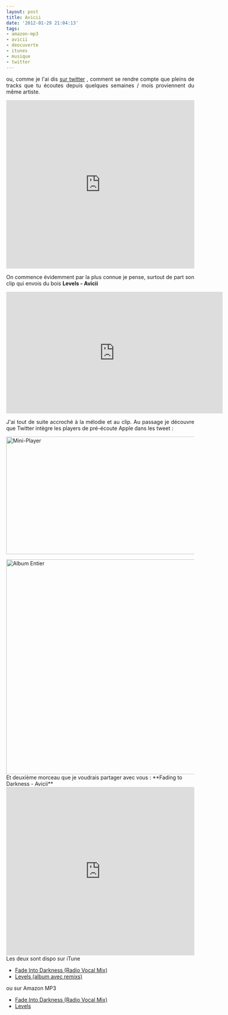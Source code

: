 ```yaml
---
layout: post
title: Avicii
date: '2012-01-29 21:04:13'
tags:
- amazon-mp3
- avicii
- deocuverte
- itunes
- musique
- twitter
---
```


<p style="text-align: justify;">ou, comme je l'ai dis <a href="https://twitter.com/clawfire/statuses/163639523337699328" target="_blank">sur twitter</a> , comment se rendre compte que pleins de tracks que tu écoutes depuis quelques semaines / mois proviennent du même artiste.</p>

<iframe width="100%" height="450" scrolling="no" frameborder="no" src="https://w.soundcloud.com/player/?url=https%3A//api.soundcloud.com/tracks/30159207&amp;auto_play=false&amp;hide_related=false&amp;show_comments=true&amp;show_user=true&amp;show_reposts=false&amp;visual=true"></iframe>

<p style="text-align: justify;">On commence évidemment par la plus connue je pense, surtout de part son clip qui envois du bois <strong>Levels - Avicii</strong></p>
<p style="text-align: justify;"><iframe src="https://www.youtube-nocookie.com/embed/_ovdm2yX4MA?rel=0" frameborder="0" width="580" height="325"></iframe></p>
<p style="text-align: justify;">J'ai tout de suite accroché à la mélodie et au clip. Au passage je découvre que Twitter intègre les players de pré-écoute Apple dans les tweet :</p>
<p style="text-align: justify;"><a href="https://clawfire.net/wp-content/uploads/2012/01/Capture-d’écran-2012-01-29-à-16.44.19.png"><img class="aligncenter size-full wp-image-727" title="Mini-Player" src="https://clawfire.net/wp-content/uploads/2012/01/Capture-d’écran-2012-01-29-à-16.44.19.png" alt="Mini-Player" width="531" height="314" /></a></p>
<a href="https://clawfire.net/wp-content/uploads/2012/01/Capture-d’écran-2012-01-29-à-19.45.13.png"><img class="aligncenter  wp-image-728" title="Album Entier" src="https://clawfire.net/wp-content/uploads/2012/01/Capture-d’écran-2012-01-29-à-19.45.13.png" alt="Album Entier" width="534" height="574" /></a>
Et deuxième morceau que je voudrais partager avec vous : **Fading to Darkness - Avicii**

<iframe width="100%" height="450" scrolling="no" frameborder="no" src="https://w.soundcloud.com/player/?url=https%3A//api.soundcloud.com/tracks/17086538&amp;auto_play=false&amp;hide_related=false&amp;show_comments=true&amp;show_user=true&amp;show_reposts=false&amp;visual=true"></iframe>
Les deux sont dispo sur iTune

<ul>
	<li><a href="http://itunes.apple.com/lu/album/fade-into-darkness/id464169739?i=464169742&amp;l=fr" target="_blank">Fade Into Darkness (Radio Vocal Mix)</a></li>
	<li><a href="http://itunes.apple.com/lu/album/levels-ep/id476026646?l=fr" target="_blank">Levels (album avec remixs)</a></li>
</ul>
<p style="text-align: justify;">ou sur Amazon MP3</p>

<ul>
	<li><a href="http://www.amazon.fr/gp/product/B005CKUIK0/ref=as_li_ss_tl?ie=UTF8&amp;tag=clasblo-21&amp;linkCode=as2&amp;camp=1642&amp;creative=19458&amp;creativeASIN=B005CKUIK0">Fade Into Darkness (Radio Vocal Mix)</a><img style="border: none !important; margin: 0px !important;" src="https://www.assoc-amazon.fr/e/ir?t=clasblo-21&amp;l=as2&amp;o=8&amp;a=B005CKUIK0" alt="" width="1" height="1" border="0" /></li>
	<li><a href="http://www.amazon.fr/gp/product/B005ZV8ZDI/ref=as_li_ss_tl?ie=UTF8&amp;tag=clasblo-21&amp;linkCode=as2&amp;camp=1642&amp;creative=19458&amp;creativeASIN=B005ZV8ZDI">Levels</a><img style="border: none !important; margin: 0px !important;" src="https://www.assoc-amazon.fr/e/ir?t=clasblo-21&amp;l=as2&amp;o=8&amp;a=B005ZV8ZDI" alt="" width="1" height="1" border="0" /></li>
</ul>
<p style="text-align: justify;"></p>